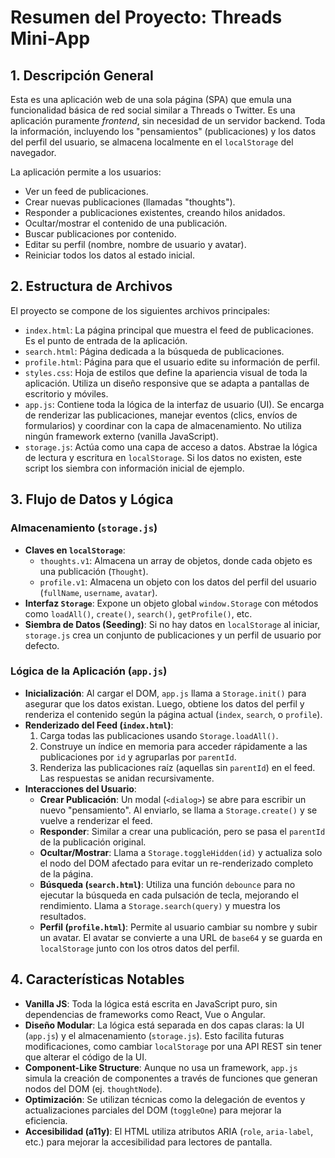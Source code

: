 # Resumen del Proyecto: Threads Mini-App

## 1. Descripción General

Esta es una aplicación web de una sola página (SPA) que emula una funcionalidad básica de red social similar a Threads o Twitter. Es una aplicación puramente *frontend*, sin necesidad de un servidor backend. Toda la información, incluyendo los "pensamientos" (publicaciones) y los datos del perfil del usuario, se almacena localmente en el `localStorage` del navegador.

La aplicación permite a los usuarios:
- Ver un feed de publicaciones.
- Crear nuevas publicaciones (llamadas "thoughts").
- Responder a publicaciones existentes, creando hilos anidados.
- Ocultar/mostrar el contenido de una publicación.
- Buscar publicaciones por contenido.
- Editar su perfil (nombre, nombre de usuario y avatar).
- Reiniciar todos los datos al estado inicial.

## 2. Estructura de Archivos

El proyecto se compone de los siguientes archivos principales:

- `index.html`: La página principal que muestra el feed de publicaciones. Es el punto de entrada de la aplicación.
- `search.html`: Página dedicada a la búsqueda de publicaciones.
- `profile.html`: Página para que el usuario edite su información de perfil.
- `styles.css`: Hoja de estilos que define la apariencia visual de toda la aplicación. Utiliza un diseño responsive que se adapta a pantallas de escritorio y móviles.
- `app.js`: Contiene toda la lógica de la interfaz de usuario (UI). Se encarga de renderizar las publicaciones, manejar eventos (clics, envíos de formularios) y coordinar con la capa de almacenamiento. No utiliza ningún framework externo (vanilla JavaScript).
- `storage.js`: Actúa como una capa de acceso a datos. Abstrae la lógica de lectura y escritura en `localStorage`. Si los datos no existen, este script los siembra con información inicial de ejemplo.

## 3. Flujo de Datos y Lógica

### Almacenamiento (`storage.js`)
- **Claves en `localStorage`**:
  - `thoughts.v1`: Almacena un array de objetos, donde cada objeto es una publicación (`Thought`).
  - `profile.v1`: Almacena un objeto con los datos del perfil del usuario (`fullName`, `username`, `avatar`).
- **Interfaz `Storage`**: Expone un objeto global `window.Storage` con métodos como `loadAll()`, `create()`, `search()`, `getProfile()`, etc.
- **Siembra de Datos (Seeding)**: Si no hay datos en `localStorage` al iniciar, `storage.js` crea un conjunto de publicaciones y un perfil de usuario por defecto.

### Lógica de la Aplicación (`app.js`)
- **Inicialización**: Al cargar el DOM, `app.js` llama a `Storage.init()` para asegurar que los datos existan. Luego, obtiene los datos del perfil y renderiza el contenido según la página actual (`index`, `search`, o `profile`).
- **Renderizado del Feed (`index.html`)**:
  1. Carga todas las publicaciones usando `Storage.loadAll()`.
  2. Construye un índice en memoria para acceder rápidamente a las publicaciones por `id` y agruparlas por `parentId`.
  3. Renderiza las publicaciones raíz (aquellas sin `parentId`) en el feed. Las respuestas se anidan recursivamente.
- **Interacciones del Usuario**:
  - **Crear Publicación**: Un modal (`<dialog>`) se abre para escribir un nuevo "pensamiento". Al enviarlo, se llama a `Storage.create()` y se vuelve a renderizar el feed.
  - **Responder**: Similar a crear una publicación, pero se pasa el `parentId` de la publicación original.
  - **Ocultar/Mostrar**: Llama a `Storage.toggleHidden(id)` y actualiza solo el nodo del DOM afectado para evitar un re-renderizado completo de la página.
  - **Búsqueda (`search.html`)**: Utiliza una función `debounce` para no ejecutar la búsqueda en cada pulsación de tecla, mejorando el rendimiento. Llama a `Storage.search(query)` y muestra los resultados.
  - **Perfil (`profile.html`)**: Permite al usuario cambiar su nombre y subir un avatar. El avatar se convierte a una URL de `base64` y se guarda en `localStorage` junto con los otros datos del perfil.

## 4. Características Notables

- **Vanilla JS**: Toda la lógica está escrita en JavaScript puro, sin dependencias de frameworks como React, Vue o Angular.
- **Diseño Modular**: La lógica está separada en dos capas claras: la UI (`app.js`) y el almacenamiento (`storage.js`). Esto facilita futuras modificaciones, como cambiar `localStorage` por una API REST sin tener que alterar el código de la UI.
- **Component-Like Structure**: Aunque no usa un framework, `app.js` simula la creación de componentes a través de funciones que generan nodos del DOM (ej. `thoughtNode`).
- **Optimización**: Se utilizan técnicas como la delegación de eventos y actualizaciones parciales del DOM (`toggleOne`) para mejorar la eficiencia.
- **Accesibilidad (a11y)**: El HTML utiliza atributos ARIA (`role`, `aria-label`, etc.) para mejorar la accesibilidad para lectores de pantalla.
